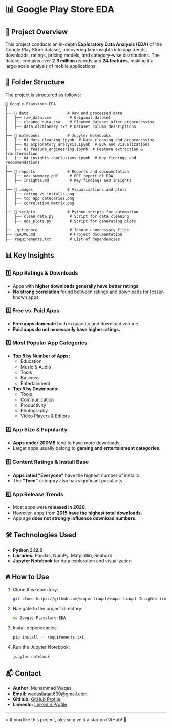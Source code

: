 # 📊 Google Play Store EDA

## 📌 Project Overview
This project conducts an in-depth **Exploratory Data Analysis (EDA)** of the Google Play Store dataset, uncovering key insights into app trends, downloads, ratings, pricing models, and category-wise distributions. The dataset contains over **2.3 million** records and **24 features**, making it a large-scale analysis of mobile applications.

## 📂 Folder Structure
The project is structured as follows:
```
📂 Google-Playstore-EDA  
│  
├── 📂 data                 # Raw and processed data  
│   ├── raw_data.csv        # Original dataset  
│   ├── cleaned_data.csv    # Cleaned dataset after preprocessing  
│   ├── data_dictionary.txt # Dataset column descriptions  
│  
├── 📂 notebooks            # Jupyter Notebooks  
│   ├── 01_data_cleaning.ipynb  # Data cleaning and preprocessing  
│   ├── 02_exploratory_analysis.ipynb  # EDA and visualizations  
│   ├── 03_feature_engineering.ipynb  # Feature extraction & transformation  
│   ├── 04_insights_conclusions.ipynb  # Key findings and recommendations  
│  
├── 📂 reports              # Reports and documentation  
│   ├── eda_summary.pdf     # PDF report of EDA  
│   ├── insights.md         # Key findings and insights  
│  
├── 📂 images               # Visualizations and plots  
│   ├── rating_vs_installs.png  
│   ├── top_app_categories.png  
│   ├── correlation_matrix.png  
│  
├── 📂 scripts              # Python scripts for automation  
│   ├── clean_data.py       # Script for data cleaning  
│   ├── eda_plots.py        # Script for generating plots  
│  
├── .gitignore              # Ignore unnecessary files  
├── README.md               # Project documentation  
├── requirements.txt        # List of dependencies  
```

## 📊 Key Insights
### 1️⃣ **App Ratings & Downloads**
- Apps with **higher downloads generally have better ratings**.
- **No strong correlation** found between ratings and downloads for lesser-known apps.

### 2️⃣ **Free vs. Paid Apps**
- **Free apps dominate** both in quantity and download volume.
- **Paid apps do not necessarily have higher ratings.**

### 3️⃣ **Most Popular App Categories**
- **Top 5 by Number of Apps:**
  - Education
  - Music & Audio
  - Tools
  - Business
  - Entertainment
- **Top 5 by Downloads:**
  - Tools
  - Communication
  - Productivity
  - Photography
  - Video Players & Editors

### 4️⃣ **App Size & Popularity**
- **Apps under 200MB** tend to have more downloads.
- Larger apps usually belong to **gaming and entertainment categories**.

### 5️⃣ **Content Ratings & Install Base**
- **Apps rated "Everyone"** have the highest number of installs.
- The **"Teen"** category also has significant popularity.

### 6️⃣ **App Release Trends**
- Most apps were **released in 2020**.
- However, apps from **2015 have the highest total downloads**.
- App age **does not strongly influence download numbers**.

## 🛠️ Technologies Used
- **Python 3.12.0**
- **Libraries:** Pandas, NumPy, Matplotlib, Seaborn
- **Jupyter Notebook** for data exploration and visualization

## 🔥 How to Use
1. Clone this repository:
   ```bash
   git clone https://github.com/waqas-liaqat/waqas-liaqat-Insights-from-Millions-Google-Play-Store-EDA.git
   ```
2. Navigate to the project directory:
   ```bash
   cd Google-Playstore-EDA
   ```
3. Install dependencies:
   ```bash
   pip install -r requirements.txt
   ```
4. Run the Jupyter Notebook:
   ```bash
   jupyter notebook
   ```

## 📬 Contact
- **Author:** Muhammad Waqas  
- **Email:** waqasliaqat630@gmail.com  
- **GitHub:** [GitHub Profile](https://github.com/waqas-liaqat)  
- **LinkedIn:** [LinkedIn Profile](https://www.linkedin.com/in/muhammad-waqas-liaqat/)  

---
⭐ If you like this project, please give it a star on GitHub! 🚀

